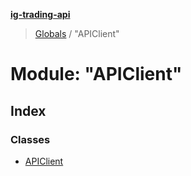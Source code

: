 **[ig-trading-api](../README.md)**

> [Globals](../globals.md) / "APIClient"

# Module: "APIClient"

## Index

### Classes

* [APIClient](../classes/_apiclient_.apiclient.md)
